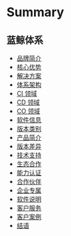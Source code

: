 # Summary

## 蓝鲸体系
* [品牌简介](产品白皮书/品牌简介/intro.md)
* [核心优势](产品白皮书/核心优势/advantages.md)
* [解决方案]()
* [体系架构](产品白皮书/解决方案/solution.md)
* [CI 领域](产品白皮书/解决方案/ci_intro.md)
* [CD 领域](产品白皮书/解决方案/cd_intro.md)
* [CO 领域](产品白皮书/解决方案/co_intro.md)
* [软件信息]()
* [版本类别](产品白皮书/软件信息/版本类别/version_cate.md)
* [产品简介](产品白皮书/软件信息/版本类别/intro.md)
* [版本差异](产品白皮书/软件信息/版本差异/version_diff.md)
* [技术支持](产品白皮书/技术支持/support.md)
* [生态合作]()
* [能力认证](产品白皮书/生态合作/training_exam.md)
* [合作伙伴](产品白皮书/生态合作/cooperation_partner.md)
* [企业专属]()
* [软件说明](产品白皮书/企业专属/software.md)
* [客户服务](产品白皮书/企业专属/itservices.md) 
* [客户案例](产品白皮书/客户案例/client_case.md)
* [结语](产品白皮书/结语/epilog.md)
